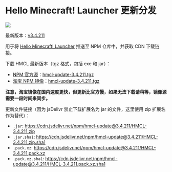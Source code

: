 # Hello Minecraft! Launcher 更新分发

[![](https://data.jsdelivr.com/v1/package/npm/hmcl-update/badge)](https://www.jsdelivr.com/package/npm/hmcl-update)

最新版本：[v3.4.211](https://www.npmjs.com/package/hmcl-update/v/3.4.211)

用于将 [Hello Minecraft! Launcher](https://github.com/huanghongxun/HMCL) 推送至 NPM 仓库中，并获取 CDN 下载链接。

下载 HMCL 最新版本（tgz 格式，包括 exe 和 jar）：

* [NPM 官方源](https://www.npmjs.com/)：[hmcl-update-3.4.211.tgz](https://registry.npmjs.org/hmcl-update/-/hmcl-update-3.4.211.tgz)
* [淘宝 NPM 镜像](https://npmmirror.com/)：[hmcl-update-3.4.211.tgz](https://registry.npmjs.org/hmcl-update/-/hmcl-update-3.4.211.tgz)

**注意，淘宝镜像在国内速度更快，但更新比官方慢，如果无法下载请稍等，镜像源需要一段时间来同步。**

更新文件链接（因为 jsDelivr 禁止下载扩展名为 jar 的文件，这里使用 zip 扩展名作为替代）：

* `.jar`: https://cdn.jsdelivr.net/npm/hmcl-update@3.4.211/HMCL-3.4.211.zip
* `.jar.sha1`: https://cdn.jsdelivr.net/npm/hmcl-update@3.4.211/HMCL-3.4.211.zip.sha1
* `.pack.xz`: https://cdn.jsdelivr.net/npm/hmcl-update@3.4.211/HMCL-3.4.211.pack.xz
* `.pack.xz.sha1`: https://cdn.jsdelivr.net/npm/hmcl-update@3.4.211/HMCL-3.4.211.pack.xz.sha1
